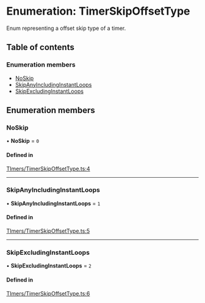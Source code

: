 # Enumeration: TimerSkipOffsetType

Enum representing a offset skip type of a timer.

## Table of contents

### Enumeration members

- [NoSkip](../wiki/TimerSkipOffsetType#noskip)
- [SkipAnyIncludingInstantLoops](../wiki/TimerSkipOffsetType#skipanyincludinginstantloops)
- [SkipExcludingInstantLoops](../wiki/TimerSkipOffsetType#skipexcludinginstantloops)

## Enumeration members

### NoSkip

• **NoSkip** = `0`

#### Defined in

[TImers/TimerSkipOffsetType.ts:4](https://github.com/JFenlonWork/MooD-Custom-CodeBase-Babel-Ts/blob/c636381/Code/src/TImers/TimerSkipOffsetType.ts#L4)

___

### SkipAnyIncludingInstantLoops

• **SkipAnyIncludingInstantLoops** = `1`

#### Defined in

[TImers/TimerSkipOffsetType.ts:5](https://github.com/JFenlonWork/MooD-Custom-CodeBase-Babel-Ts/blob/c636381/Code/src/TImers/TimerSkipOffsetType.ts#L5)

___

### SkipExcludingInstantLoops

• **SkipExcludingInstantLoops** = `2`

#### Defined in

[TImers/TimerSkipOffsetType.ts:6](https://github.com/JFenlonWork/MooD-Custom-CodeBase-Babel-Ts/blob/c636381/Code/src/TImers/TimerSkipOffsetType.ts#L6)
